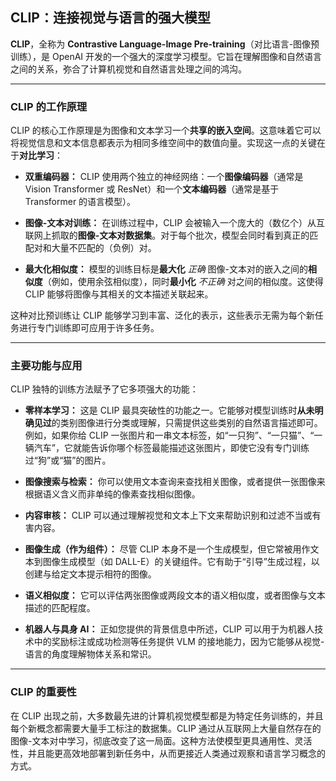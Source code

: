 
## CLIP：连接视觉与语言的强大模型

**CLIP**，全称为 **Contrastive Language-Image Pre-training**（对比语言-图像预训练），是 OpenAI 开发的一个强大的深度学习模型。它旨在理解图像和自然语言之间的关系，弥合了计算机视觉和自然语言处理之间的鸿沟。

---

### CLIP 的工作原理

CLIP 的核心工作原理是为图像和文本学习一个**共享的嵌入空间**。这意味着它可以将视觉信息和文本信息都表示为相同多维空间中的数值向量。实现这一点的关键在于**对比学习**：

- **双重编码器：** CLIP 使用两个独立的神经网络：一个**图像编码器**（通常是 Vision Transformer 或 ResNet）和一个**文本编码器**（通常是基于 Transformer 的语言模型）。
    
- **图像-文本对训练：** 在训练过程中，CLIP 会被输入一个庞大的（数亿个）从互联网上抓取的**图像-文本对数据集**。对于每个批次，模型会同时看到真正的匹配对和大量不匹配的（负例）对。
    
- **最大化相似度：** 模型的训练目标是**最大化** _正确_ 图像-文本对的嵌入之间的**相似度**（例如，使用余弦相似度），同时**最小化** _不正确_ 对之间的相似度。这使得 CLIP 能够将图像与其相关的文本描述关联起来。
    

这种对比预训练让 CLIP 能够学习到丰富、泛化的表示，这些表示无需为每个新任务进行专门训练即可应用于许多任务。

---

### 主要功能与应用

CLIP 独特的训练方法赋予了它多项强大的功能：

- **零样本学习：** 这是 CLIP 最具突破性的功能之一。它能够对模型训练时**从未明确见过**的类别图像进行分类或理解，只需提供这些类别的自然语言描述即可。例如，如果你给 CLIP 一张图片和一串文本标签，如“一只狗”、“一只猫”、“一辆汽车”，它就能告诉你哪个标签最能描述这张图片，即使它没有专门训练过“狗”或“猫”的图片。
    
- **图像搜索与检索：** 你可以使用文本查询来查找相关图像，或者提供一张图像来根据语义含义而非单纯的像素查找相似图像。
    
- **内容审核：** CLIP 可以通过理解视觉和文本上下文来帮助识别和过滤不当或有害内容。
    
- **图像生成（作为组件）：** 尽管 CLIP 本身不是一个生成模型，但它常被用作文本到图像生成模型（如 DALL-E）的关键组件。它有助于“引导”生成过程，以创建与给定文本提示相符的图像。
    
- **语义相似度：** 它可以评估两张图像或两段文本的语义相似度，或者图像与文本描述的匹配程度。
    
- **机器人与具身 AI：** 正如您提供的背景信息中所述，CLIP 可以用于为机器人技术中的奖励标注或成功检测等任务提供 VLM 的接地能力，因为它能够从视觉-语言的角度理解物体关系和常识。
    

---

### CLIP 的重要性

在 CLIP 出现之前，大多数最先进的计算机视觉模型都是为特定任务训练的，并且每个新概念都需要大量手工标注的数据集。CLIP 通过从互联网上大量自然存在的图像-文本对中学习，彻底改变了这一局面。这种方法使模型更具通用性、灵活性，并且能更高效地部署到新任务中，从而更接近人类通过观察和语言学习概念的方式。